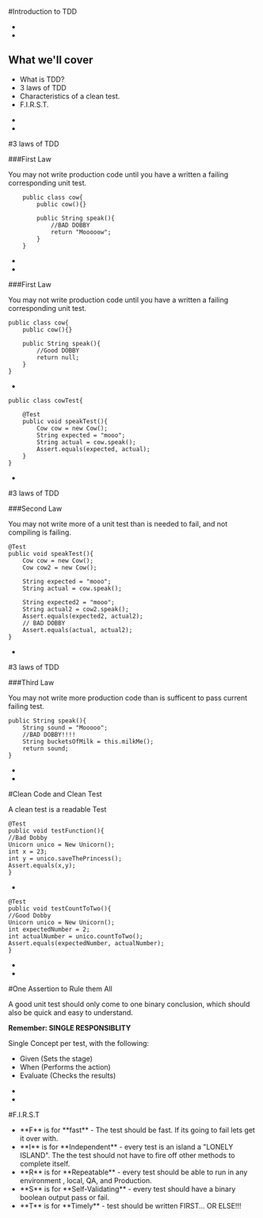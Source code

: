 #Introduction to TDD


-
-

## What we'll cover
<ul>
<li class="fragment fade-up">What is TDD?</li>
<li class="fragment fade-up">3 laws of TDD</li>
<li class="fragment fade-up">Characteristics of a clean test.</li>
<li class="fragment fade-up">F.I.R.S.T.</li>
</ul>

-
-
#3 laws of TDD

###First Law

You may not write production code until you have a written a failing corresponding unit test.

```
	public class cow{
		public cow(){}
		
		public String speak(){
			//BAD DOBBY
			return "Mooooow";
		}
	}

```

-
-
###First Law

You may not write production code until you have a written a failing corresponding unit test.

```
public class cow{
	public cow(){}
	
	public String speak(){
		//Good DOBBY
		return null;
	}
}

```
-

```
public class cowTest{
	
	@Test
	public void speakTest(){
		Cow cow = new Cow();
		String expected = "mooo";
		String actual = cow.speak();
		Assert.equals(expected, actual);
	}
}
```
-
#3 laws of TDD

###Second Law

You may not write more of a unit test than is needed to fail, and not compiling is failing.

```
@Test
public void speakTest(){
	Cow cow = new Cow();
	Cow cow2 = new Cow();
	
	String expected = "mooo";
	String actual = cow.speak();
	
	String expected2 = "mooo";
	String actual2 = cow2.speak();
	Assert.equals(expected2, actual2);
	// BAD DOBBY
	Assert.equals(actual, actual2);
}
```

-
#3 laws of TDD

###Third Law

You may not write more production code than is sufficent to pass current failing test.

```
public String speak(){
	String sound = "Mooooo";
	//BAD DOBBY!!!!
	String bucketsOfMilk = this.milkMe();
	return sound;
}
```

-
-

#Clean Code and Clean Test

A clean test is a readable Test

```
@Test
public void testFunction(){
//Bad Dobby
Unicorn unico = New Unicorn();
int x = 23;
int y = unico.saveThePrincess();
Assert.equals(x,y);
}

```

-
```
@Test
public void testCountToTwo(){
//Good Dobby
Unicorn unico = New Unicorn();
int expectedNumber = 2;
int actualNumber = unico.countToTwo();
Assert.equals(expectedNumber, actualNumber);
}
```
-
-
#One Assertion to Rule them All

A good unit test should only come to one binary conclusion, which should also be quick and easy to understand. 

**Remember: SINGLE RESPONSIBLITY**

Single Concept per test, with the following:
<ul>
<li class="fragment fade-up">Given (Sets the stage)</li>
<li class="fragment fade-up">When (Performs the action)</li>
<li class="fragment fade-up">Evaluate (Checks the results)</li>
</uL>

-
-
#F.I.R.S.T

<ul>
<li class="fragment fade-up"> **F** is for **fast** - The test should be fast. If its going to fail lets get it over with.</li>
<li class="fragment fade-up"> **I** is for **Independent** - every test is an island a "LONELY ISLAND". The the test should not have to fire off other methods to complete itself.</li>
<li class="fragment fade-up"> **R** is for **Repeatable** - every test should be able to run in any environment , local, QA, and Production.</li>
<li class="fragment fade-up"> **S** is for **Self-Validating** - every test should have a binary boolean output pass or fail.</li>
<li class="fragment fade-up"> **T** is for **Timely** - test should be written FIRST... OR ELSE!!! </li>
</ul>
